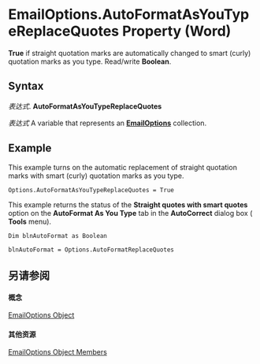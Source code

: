 
# EmailOptions.AutoFormatAsYouTypeReplaceQuotes Property (Word)

 **True** if straight quotation marks are automatically changed to smart (curly) quotation marks as you type. Read/write **Boolean**.


## Syntax

 _表达式_. **AutoFormatAsYouTypeReplaceQuotes**

 _表达式_ A variable that represents an **[EmailOptions](41fefa03-c993-e218-0f92-0cf30c0bfbd4.md)** collection.


## Example

This example turns on the automatic replacement of straight quotation marks with smart (curly) quotation marks as you type.


```
Options.AutoFormatAsYouTypeReplaceQuotes = True
```

This example returns the status of the  **Straight quotes with smart quotes** option on the **AutoFormat As You Type** tab in the **AutoCorrect** dialog box ( **Tools** menu).




```
Dim blnAutoFormat as Boolean 
 
blnAutoFormat = Options.AutoFormatReplaceQuotes
```


## 另请参阅


#### 概念


[EmailOptions Object](41fefa03-c993-e218-0f92-0cf30c0bfbd4.md)
#### 其他资源


[EmailOptions Object Members](http://msdn.microsoft.com/library/0f8a549b-283c-dc9d-dc1e-1179a9d6fb0b%28Office.15%29.aspx)